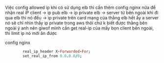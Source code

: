 Việc config allowed ip khi có sử dụng elb thì cần thêm config nginx nữa để nhận real iP
client -> ip pub elb -> ip private elb -> server
từ bên ngoài khi đi qua elb thì nó đều -> ip private trên card mạng của thằng elb hết ấy a
server nó sẽ chỉ nhìn thấy ip private trong aws thôi chứ k biết được thằng bên ngoài ý anh
nên giwof mình cần get real-ip của mấy bọn client bên ngoài, thì limit ip nó mới ăn được

config nginx
```ruby
        real_ip_header X-Forwarded-For;
        set_real_ip_from 0.0.0.0/0;
```

